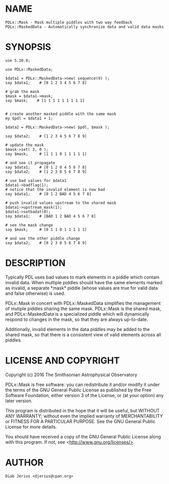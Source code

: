 # NAME

    PDLx::Mask - Mask multiple piddles with two way feedback
    PDLx::MaskedData - Automatically synchronize data and valid data masks

# SYNOPSIS

    use 5.10.0;

    use PDLx::MaskedData;

    $data1 = PDLx::MaskedData->new( sequence(9) );
    say $data1;    # [0 1 2 3 4 5 6 7 8]

    # grab the mask
    $mask = $data1->mask;
    say $mask;    # [1 1 1 1 1 1 1 1 1]


    # create another masked piddle with the same mask
    my $pdl = $data1 + 1;

    $data2 = PDLx::MaskedData->new( $pdl, $mask );

    say $data2;    # [1 2 3 4 5 6 7 8 9]

    # update the mask
    $mask->set( 3, 0 );
    say $mask;     # [1 1 1 0 1 1 1 1 1]

    # and see it propagate
    say $data1;    # [0 1 2 0 4 5 6 7 8]
    say $data2;    # [1 2 3 0 5 6 7 8 9]

    # use bad values for $data1
    $data1->badflag(1);
    # notice that the invalid element is now bad
    say $data1;    # [0 1 2 BAD 4 5 6 7 8]

    # push invalid values upstream to the shared mask
    $data1->upstream_mask(1);
    $data1->setbadat(0);
    say $data1;    # [BAD 1 2 BAD 4 5 6 7 8]

    # see the mask change
    say $mask;     # [0 1 1 0 1 1 1 1 1]

    # and see the other piddle change
    say $data2;    # [0 2 3 0 5 6 7 8 9]

# DESCRIPTION

Typically PDL uses bad values to mark elements in a piddle which
contain invalid data. When multiple piddles should have the same
elements marked as invalid, a separate \*mask\* piddle (whose values are
true for valid data and false otherwise) is used.

PDLx::Mask in concert with PDLx::MaskedData simplifies the management
of mutiple piddles sharing the same mask. PDLx::Mask is the shared
mask, and PDLx::MaskedData is a specialized piddle which will
dynamically respond to changes in the mask, so that they are always
up-to-date.

Additionally, invalid elements in the data piddles may be added to the
shared mask, so that there is a consistent view of valid elements
across all piddles.

# LICENSE AND COPYRIGHT

Copyright (c) 2016 The Smithsonian Astrophysical Observatory

PDLx::Mask is free software: you can redistribute it and/or modify it
under the terms of the GNU General Public License as published by the
Free Software Foundation, either version 3 of the License, or (at your
option) any later version.

This program is distributed in the hope that it will be useful, but
WITHOUT ANY WARRANTY; without even the implied warranty of
MERCHANTABILITY or FITNESS FOR A PARTICULAR PURPOSE. See the GNU General
Public License for more details.

You should have received a copy of the GNU General Public License along
with this program. If not, see &lt;http://www.gnu.org/licenses/>.

# AUTHOR

    Diab Jerius <djerius@cpan.org>
